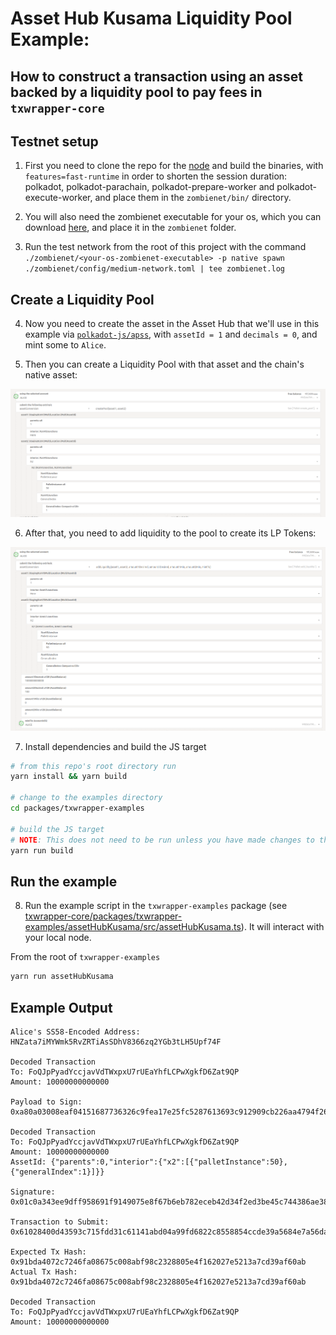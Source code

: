 # Asset Hub Kusama Liquidity Pool Example:

## How to construct a transaction using an asset backed by a liquidity pool to pay fees in `txwrapper-core`

## Testnet setup

1) First you need to clone the repo for the [node](https://github.com/paritytech/polkadot-sdk/tree/polkadot-stable2409) and build the binaries, with `features=fast-runtime` in order to shorten the session duration: polkadot, polkadot-parachain, polkadot-prepare-worker and polkadot-execute-worker, and place them in the `zombienet/bin/` directory.

2) You will also need the zombienet executable for your os, which you can download [here](https://github.com/paritytech/zombienet/releases), and place it in the `zombienet` folder.

3) Run the test network from the root of this project with the command `./zombienet/<your-os-zombienet-executable> -p native spawn ./zombienet/config/medium-network.toml | tee zombienet.log`

## Create a Liquidity Pool

4) Now you need to create the asset in the Asset Hub that we'll use in this example via [`polkadot-js/apss`](https://polkadot.js.org/apps/?rpc=ws://127.0.0.1:9933), with `assetId = 1` and `decimals = 0`, and mint some to `Alice`.

5) Then you can create a Liquidity Pool with that asset and the chain's native asset:

![](media/poolCreation.png)

6) After that, you need to add liquidity to the pool to create its LP Tokens:

![](media/liquidity.png)

7) Install dependencies and build the JS target

```bash
# from this repo's root directory run
yarn install && yarn build

# change to the examples directory
cd packages/txwrapper-examples

# build the JS target
# NOTE: This does not need to be run unless you have made changes to the example as the package will already be built via the command that ran from the root directory above.
yarn run build
```

## Run the example

8) Run the example script in the `txwrapper-examples` package (see [txwrapper-core/packages/txwrapper-examples/assetHubKusama/src/assetHubKusama.ts](txwrapper-core/packages/txwrapper-examples/assetHubKusama/src/assetHubKusama.ts)). It will interact with your local node.

From the root of `txwrapper-examples`

```bash
yarn run assetHubKusama
```

## Example Output

```
Alice's SS58-Encoded Address: HNZata7iMYWmk5RvZRTiAsSDhV8366zq2YGb3tLH5Upf74F

Decoded Transaction
To: FoQJpPyadYccjavVdTWxpxU7rUEaYhfLCPwXgkfD6Zat9QP
Amount: 10000000000000

Payload to Sign: 0xa80a03008eaf04151687736326c9fea17e25fc5287613693c912909cb226aa4794f26a480b00a0724e18099502140001000204320504102700000d0000006df8b29b7697be983285bb444581c0275e58f7c3e6bec2b888263e7fd592f095c7be83dc1c4ac006cbe785018c06074a2eb4103871dc5a0c58edb1f83cc02d04

Decoded Transaction
To: FoQJpPyadYccjavVdTWxpxU7rUEaYhfLCPwXgkfD6Zat9QP
Amount: 10000000000000
AssetId: {"parents":0,"interior":{"x2":[{"palletInstance":50},{"generalIndex":1}]}}

Signature: 0x01c0a343ee9dff958691f9149075e8f67b6eb782eceb42d34f2ed3be45c744386ae382db2082b26cd7c18c8628a398044af94f2d9b9d3a55b72cc5cd4eb183ae8c

Transaction to Submit: 0x61028400d43593c715fdd31c61141abd04a99fd6822c8558854ccde39a5684e7a56da27d01c0a343ee9dff958691f9149075e8f67b6eb782eceb42d34f2ed3be45c744386ae382db2082b26cd7c18c8628a398044af94f2d9b9d3a55b72cc5cd4eb183ae8c95021400010002043205040a03008eaf04151687736326c9fea17e25fc5287613693c912909cb226aa4794f26a480b00a0724e1809

Expected Tx Hash: 0x91bda4072c7246fa08675c008abf98c2328805e4f162027e5213a7cd39af60ab
Actual Tx Hash: 0x91bda4072c7246fa08675c008abf98c2328805e4f162027e5213a7cd39af60ab

Decoded Transaction
To: FoQJpPyadYccjavVdTWxpxU7rUEaYhfLCPwXgkfD6Zat9QP
Amount: 10000000000000
```